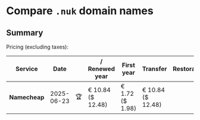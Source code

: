# Compare `.nuk` domain names

## Summary

Pricing (excluding taxes):

| Service | Date |  | / Renewed year | First year | Transfer | Restoration |
|--|--|--|--|--|--|--|
| **Namecheap** | 2025-06-23 | 🏆 | € 10.84<br>($ 12.48) | € 1.72<br>($ 1.98) | € 10.84<br>($ 12.48) |  |

